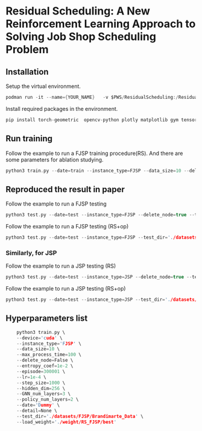 # Residual Scheduling: A New Reinforcement Learning Approach to Solving Job Shop Scheduling Problem

## Installation

Setup the virtual environment.
```c
podman run -it --name={YOUR_NAME}   -v $PWS/ResidualScheduling:/ResidualScheduling pytorch/pytorch:1.11.0-cuda11.3-cudnn8-runtime
```

Install required packages in the environment.
```c
pip install torch-geometric  opencv-python plotly matplotlib gym tensorboard pandas colorhash
```
## Run training
Follow the example to run a FJSP training procedure(RS). And there are some parameters for ablation studying.
```c
python3 train.py --date=train --instance_type=FJSP --data_size=10 --delete_node=true
```

## Reproduced the result in paper
Follow the example to run a FJSP testing 
```c
python3 test.py --date=test --instance_type=FJSP --delete_node=true --test_dir='./datasets/FJSP/Brandimarte_Data' --load_weight='./weight/RS_FJSP/best'
```
Follow the example to run a FJSP testing (RS+op)
```c
python3 test.py --date=test --instance_type=FJSP --test_dir='./datasets/FJSP/Brandimarte_Data' --load_weight='./weight/RS+op_FJSP/best'
```

### Similarly, for JSP
Follow the example to run a JSP testing (RS)
```c
python3 test.py --date=test --instance_type=JSP --delete_node=true --test_dir='./datasets/JSP/public_benchmark/ta' --load_weight='./weight/RS_JSP/best'
```
Follow the example to run a JSP testing (RS+op)
```c
python3 test.py --date=test --instance_type=JSP --test_dir='./datasets/JSP/public_benchmark/ta' --load_weight='./weight/RS+op_JSP/best'
```

## Hyperparameters list
```c
    python3 train.py \
    --device='cuda' \
    --instance_type='FJSP' \
    --data_size=10 \
    --max_process_time=100 \
    --delete_node=False \
    --entropy_coef=1e-2 \
    --episode=300001 \
    --lr=1e-4 \
    --step_size=1000 \
    --hidden_dim=256 \
    --GNN_num_layers=3 \
    --policy_num_layers=2 \
    --date='Dummy' \
    --detail=None \
    --test_dir='./datasets/FJSP/Brandimarte_Data' \
    --load_weight='./weight/RS_FJSP/best'
```